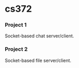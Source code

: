 # cs372

### Project 1
Socket-based chat server/client.

### Project 2
Socket-based file server/client.

